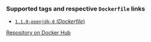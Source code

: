 ### Supported tags and respective `Dockerfile` links

-	[`1.1.0-openjdk-8` (*Dockerfile*)](https://github.com/igeolise/docker-sbt/blob/master/Dockerfile)

[Repository on Docker Hub](https://hub.docker.com/r/igeolise/sbt)
